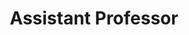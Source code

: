 ---
layout: person
name: "Yueming Lv"
image: "/assets/people/yueminglv.png"
title: "Assistant Professor"
category: "Fulltime Faculty"
links:
  - link: "https://scholar.google.com/citations?user=TxuK84wAAAAJ"
    icon: "scholar"
  - link: "ymlv@nju.edu.cn"
    icon: "email"
  - link: "https://yueming6568.github.io/"
    icon: "website"
---